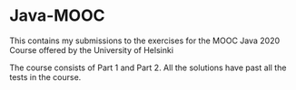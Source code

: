 # Java-MOOC
This contains my submissions to the exercises for the MOOC Java 2020 Course offered by the University of Helsinki

The course consists of Part 1 and Part 2. All the solutions have past all the tests in the course.
